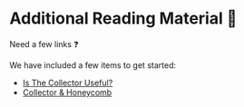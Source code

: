 # Additional Reading Material :memo:

Need a few links :question: 

We have included a few items to get started:

- [Is The Collector Useful?](https://www.honeycomb.io/blog/ask-miss-o11y-opentelemetry-collector/)
- [Collector & Honeycomb](https://docs.honeycomb.io/getting-data-in/otel-collector/#running-the-collector)
